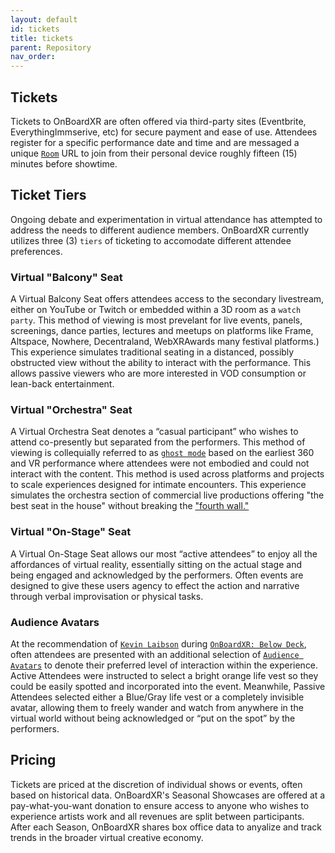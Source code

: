 ```yaml
---
layout: default
id: tickets
title: tickets
parent: Repository
nav_order: 
---
```


## Tickets
Tickets to OnBoardXR are often offered via third-party sites (Eventbrite, EverythingImmserive, etc) for secure payment and ease of use. Attendees register for a specific performance date and time and are messaged a unique [`Room`](./glossary-room.md) URL to join from their personal device roughly fifteen (15) minutes before showtime. 

## Ticket Tiers
Ongoing debate and experimentation in virtual attendance has attempted to address the needs to different audience members. OnBoardXR currently utilizes three (3) `tiers` of ticketing to accomodate different attendee preferences. 

### Virtual "Balcony" Seat
A Virtual Balcony Seat offers attendees access to the secondary livestream, either on YouTube or Twitch or embedded within a 3D room as a `watch party`. This method of viewing is most prevelant for live events, panels, screenings, dance parties, lectures and meetups on platforms like Frame, Altspace, Nowhere, Decentraland, WebXRAwards many festival platforms.) This experience simulates traditional seating in a distanced, possibly obstructed view without the ability to interact with the performance. This allows passive viewers who are more interested in VOD consumption or lean-back entertainment.

### Virtual "Orchestra" Seat
A Virtual Orchestra Seat denotes a “casual participant” who wishes to attend co-presently but separated from the performers. This method of viewing is collequially referred to as [`ghost mode`]() based on the earliest 360 and VR performance where attendees were not embodied and could not interact with the content. This method is used across platforms and projects to scale experiences designed for intimate encounters. This experience simulates the orchestra section of commercial live productions offering "the best seat in the house" without breaking the ["fourth wall."](https://en.wikipedia.org/wiki/Fourth_wall) 

### Virtual "On-Stage" Seat
A Virtual On-Stage Seat allows our most “active attendees” to enjoy all the affordances of virtual reality, essentially sitting on the actual stage and being engaged and acknowledged by the performers. Often events are designed to give these users agency to effect the action and narrative through verbal improvisation or physical tasks. 

### Audience Avatars
At the recommendation of [`Kevin Laibson`](./jettison.md) during [`OnBoardXR: Below Deck`](obxr2-below-deck.md), often attendees are presented with an additional selection of [`Audience Avatars`](./glossary-avatars.md) to denote their preferred level of interaction within the experience. Active Attendees were instructed to select a bright orange life vest so they could be easily spotted and incorporated into the event. Meanwhile, Passive Attendees selected either a Blue/Gray life vest or a completely invisible avatar, allowing them to freely wander and watch from anywhere in the virtual world without being acknowledged or “put on the spot” by the performers. 

## Pricing
Tickets are priced at the discretion of individual shows or events, often based on historical data. OnBoardXR's Seasonal Showcases are offered at a pay-what-you-want donation to ensure access to anyone who wishes to experience artists work and all revenues are split between participants. After each Season, OnBoardXR shares box office data to anyalize and track trends in the broader virtual creative economy. 
